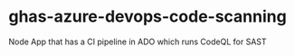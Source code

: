 # ghas-azure-devops-code-scanning

Node App that has a CI pipeline in ADO which runs CodeQL for SAST
